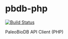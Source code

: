pbdb-php
========
[![Build Status](https://secure.travis-ci.org/myfossil/pbdb-php.png)](http://travis-ci.org/myfossil/pbdb-php)

PaleoBioDB API Client (PHP)

